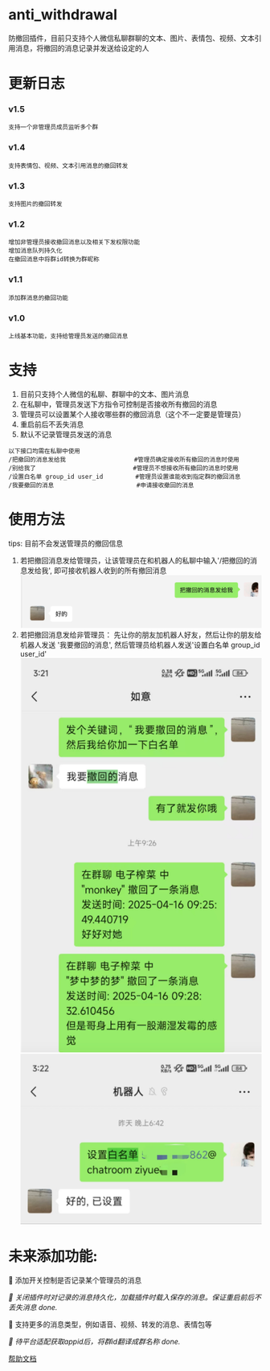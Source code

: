 # anti_withdrawal

防撤回插件，目前只支持个人微信私聊群聊的文本、图片、表情包、视频、文本引用消息，将撤回的消息记录并发送给设定的人

# 更新日志

### v1.5
```
支持一个非管理员成员监听多个群
```


### v1.4
```
支持表情包、视频、文本引用消息的撤回转发
```

### v1.3
```
支持图片的撤回转发
```

### v1.2
```
增加非管理员接收撤回消息以及相关下发权限功能
增加消息队列持久化
在撤回消息中将群id转换为群昵称
```

### v1.1

```
添加群消息的撤回功能
```

### v1.0

```
上线基本功能，支持给管理员发送的撤回消息
```

# 支持

1. 目前只支持个人微信的私聊、群聊中的文本、图片消息
2. 在私聊中，管理员发送下方指令可控制是否接收所有撤回的消息
3. 管理员可以设置某个人接收哪些群的撤回消息（这个不一定要是管理员）
4. 重启前后不丢失消息
5. 默认不记录管理员发送的消息

```
以下接口均需在私聊中使用
/把撤回的消息发给我                   #管理员确定接收所有撤回的消息时使用
/别给我了                           #管理员不想接收所有撤回的消息时使用
/设置白名单 group_id user_id         #管理员设置谁能收到指定群的撤回消息  
/我要撤回的消息                       #申请接收撤回的消息
```

# 使用方法
tips: 目前不会发送管理员的撤回信息
1. 若把撤回消息发给管理员，让该管理员在和机器人的私聊中输入'/把撤回的消息发给我', 即可接收机器人收到的所有撤回消息
![img_2.png](img_2.png)
2. 若把撤回消息发给非管理员： 先让你的朋友加机器人好友，然后让你的朋友给机器人发送 '我要撤回的消息', 然后管理员给机器人发送'设置白名单 group_id user_id'
![img_1.png](img_1.png)
![img.png](img.png)





# 未来添加功能:

🌟 添加开关控制是否记录某个管理员的消息

_🌟 关闭插件时对记录的消息持久化，加载插件时载入保存的消息。保证重启前后不丢失消息 done._

🌟 支持更多的消息类型，例如语音、视频、转发的消息、表情包等

_🌟 待平台适配获取appid后，将群id翻译成群名称 done._

[帮助文档](https://astrbot.app)
